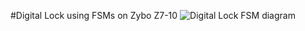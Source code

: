 #Digital Lock using FSMs on Zybo Z7-10
![Digital Lock FSM diagram](https://github.com/MikelMejia/Digital-Lock-using-FSMs-on-Zybo-Z710/assets/112528572/4194899b-b61a-43e9-b7a5-51309865eead)
